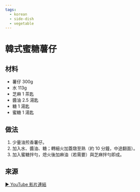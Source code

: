 ```yaml
---
tags:
  - korean
  - side-dish
  - vegetable
---
```


# 韓式蜜糖薯仔

## 材料
- 薯仔 300g
- 水 113g
- 芝麻 1 茶匙
- 醬油 2.5 湯匙
- 糖 1 湯匙
- 蜜糖 1 湯匙

## 做法
1. 少量油煎香薯仔。
2. 加入水、醬油、糖；轉細火加蓋燉至熟（約 10 分鐘，中途翻面）。
3. 加入蜜糖拌勻，熄火後加麻油（若需要）與芝麻拌勻即成。

## 來源
[▶ YouTube 影片連結](https://www.youtube.com/watch?v=MbmMMmQNMZc)
